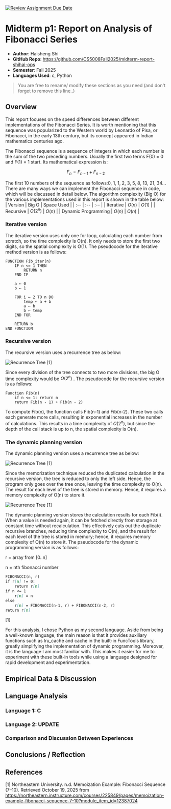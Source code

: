[![Review Assignment Due Date](https://classroom.github.com/assets/deadline-readme-button-22041afd0340ce965d47ae6ef1cefeee28c7c493a6346c4f15d667ab976d596c.svg)](https://classroom.github.com/a/kdfTwECC)
# Midterm p1: Report on Analysis of Fibonacci  Series
* **Author**: Haisheng Shi
* **GitHub Repo**: https://github.com/CS5008Fall2025/midterm-report-shihai-ops
* **Semester**: Fall 2025
* **Languages Used**: c, Python

> You are free to rename/ modify these sections as you need (and don't forget to remove this line..)

## Overview
This report focuses on the speed differences between different implementations of the Fibonacci Series. It is worth mentioning that this sequence was popularized to the Western world by Leonardo of Pisa, or Fibonacci, in the early 13th century, but its concept appeared in Indian mathematics centuries ago.

The Fibonacci sequence is a sequence of integers in which each number is the sum of the two preceding numbers. Usually the first two terms F(0) = 0 and F(1) = 1 start. Its mathematical expression is: 

$$F_n = F_{n-1} + F_{n-2}$$

The first 10 numbers of the sequence as follows:0, 1, 1, 2, 3, 5, 8, 13, 21, 34...
There are many ways we can implement the Fibonacci sequence in code, which will be discussed in detail below. The algorithm complexity (Big O) for the various implementations used in this report is shown in the table below:
| Version |  Big O | Space Used | 
| :-- | :-- |  :-- |
| Iterative | $O(n)$ | $O(1)$ |
| Recursive | $O(2^n)$  | $O(n)$ |
| Dynamic Programming | $O(n)$ | $O(n)$ |

### Iterative version

The iterative version uses only one for loop, calculating each number from scratch, so the time complexity is O(n). It only needs to store the first two digits, so the spatial complexity is O(1). 
The pseudocode for the iterative method version is as follows:
```Plaintext
FUNCTION Fib_iter(n)
    IF n <= 1 THEN
        RETURN n
    END IF

    a ← 0
    b ← 1

    FOR i ← 2 TO n DO
        temp ← a + b
        a ← b
        b ← temp
    END FOR

    RETURN b
END FUNCTION
```
### Recursive version

The recursive version uses a recurrence tree as below:

![Recurrence Tree](recurrenceTree.png) [1]


Since every division of the tree connects to two more divisions, the big O time complexity would be $O(2^n)$ . 
The pseudocode for the recursive version is as follows:
```Plaintext
Function Fib(n)
    if n <= 1: return n
    return Fib(n - 1) + Fib(n - 2)
```
To compute Fib(n), the function calls Fib(n-1) and Fib(n-2). These two calls each generate more calls, resulting in exponential increases in the number of calculations. This results in a time complexity of $O(2^n)$, but since the depth of the call stack is up to n, the spatial complexity is O(n).

### The dynamic planning version

The dynamic planning version uses a recurrence tree as below:

![Recurrence Tree](recurrenceTree2.png) [1]

Since the memorization technique reduced the duplicated calculation in the recursive version, the tree is reduced to only the left side. Hence, the program only goes over the tree once, leaving the time complexity to O(n). The result for each level of the tree is stored in memory. Hence, it requires a memory complexity of O(n) to store it.

![Recurrence Tree](recurrenceTree2exp.png) [1]


The dynamic planning version stores the calculation results for each Fib(i). When a value is needed again, it can be fetched directly from storage at constant time without recalculation. This effectively cuts out the duplicate recursive branches, reducing time complexity to O(n), and the result for each level of the tree is stored in memory; hence, it requires memory complexity of O(n) to store it. 
The pseudocode for the dynamic programming version is as follows:

r = array from [0..n]

n = nth fibonacci number
```markdown
FIBONACCI(n, r)
if r[n] != 0:
    return r[n]
if n <= 1
    r[n] = n
else
    r[n] = FIBONACCI(n-1, r) + FIBONACCI(n-2, r)
return r[n]
``` 
 [1]

For this analysis, I chose Python as my second language. Aside from being a well-known language, the main reason is that it provides auxiliary functions such as lru_cache and cache in the built-in FuncTools library, greatly simplifying the implementation of dynamic programming. Moreover, it is the language I am most familiar with. This makes it easier for me to experiment with these built-in tools while using a language designed for rapid development and experimentation.

## Empirical Data & Discussion 


## Language Analysis


### Language 1: C



### Language 2: UPDATE



### Comparison and Discussion Between Experiences


## Conclusions / Reflection

## References
[1] Northeastern University. n.d. Memoization Example: Fibonacci Sequence (7–10). Retrieved October 19, 2025 from https://northeastern.instructure.com/courses/225849/pages/memoization-example-fibonacci-sequence-7-10?module_item_id=12387024
